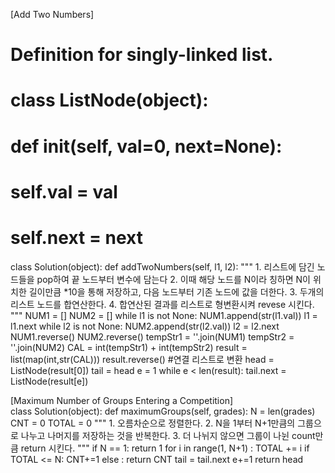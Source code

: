 [Add Two Numbers]
# Definition for singly-linked list.
# class ListNode(object):
#     def __init__(self, val=0, next=None):
#         self.val = val
#         self.next = next
class Solution(object):
    def addTwoNumbers(self, l1, l2):
        """
        1. 리스트에 담긴 노드들을 pop하여 끝 노드부터 변수에 담는다
        2. 이때 해당 노드를 N이라 칭하면 N이 위치한 길이만큼 *10을 통해 저장하고, 다음 노드부터 기존 노드에 값을 더한다.
        3. 두개의 리스트 노드를 합연산한다.
        4. 합연산된 결과를 리스트로 형변환시켜 revese 시킨다.
        """
        NUM1 = []
        NUM2 = []
        while l1 is not None:
            NUM1.append(str(l1.val))
            l1 = l1.next
        while l2 is not None:
            NUM2.append(str(l2.val))
            l2 = l2.next
        NUM1.reverse()
        NUM2.reverse()
        tempStr1 = ''.join(NUM1)
        tempStr2 = ''.join(NUM2)
        CAL = int(tempStr1) + int(tempStr2)
        result = list(map(int,str(CAL)))
        result.reverse()
        #연결 리스트로 변환
        head = ListNode(result[0])
        tail = head
        e = 1
        while e < len(result):
          tail.next = ListNode(result[e])
          
[Maximum Number of Groups Entering a Competition]          
class Solution(object):
    def maximumGroups(self, grades):
        N = len(grades)
        CNT = 0
        TOTAL = 0
        """
        1. 오름차순으로 정렬한다.
        2. N을 1부터 N+1만큼의 그룹으로 나누고 나머지를 저장하는 것을 반복한다.
        3. 더 나뉘지 않으면 그룹이 나뉜 count만큼 return 시킨다.
        """
        if N == 1:
            return 1
        for i in range(1, N+1) :
            TOTAL += i
            if TOTAL <= N:
                CNT+=1
            else :
                return CNT
          tail = tail.next
          e+=1
        return head
        
        
        
